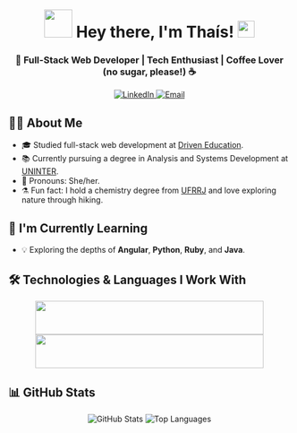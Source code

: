 <h1 align="center"> <img src="https://github.com/TheDudeThatCode/TheDudeThatCode/blob/master/Assets/Developer.gif" width="50px" /> Hey there, I'm Thaís! <img src="https://github.com/TheDudeThatCode/TheDudeThatCode/blob/master/Assets/Hi.gif" width="30px"></h1>

<h3 align="center">🚀 Full-Stack Web Developer | Tech Enthusiast | Coffee Lover (no sugar, please!) ☕️</h3>

<p align="center">
  <a href="https://www.linkedin.com/in/euthaislopes/">
    <img src="https://img.shields.io/badge/-LinkedIn-blue?style=flat-square&logo=Linkedin&logoColor=white" alt="LinkedIn">
  </a>
  <a href="mailto:thaisnl.dev@gmail.com">
    <img src="https://img.shields.io/badge/Gmail-D14836?style=flat-square&logo=gmail&logoColor=white" alt="Email">
  </a>
</p>

## 🧑‍💻 About Me

- 🎓 Studied full-stack web development at [Driven Education](https://www.linkedin.com/school/driven-education).
- 📚 Currently pursuing a degree in Analysis and Systems Development at [UNINTER](https://www.linkedin.com/school/grupo-uninter/).
- 💬 Pronouns: She/her.
- ⚗️ Fun fact: I hold a chemistry degree from [UFRRJ](https://www.linkedin.com/school/universidade-federal-rural-do-rio-de-janeiro/) and love exploring nature through hiking.

## 🌱 I'm Currently Learning

- 💡 Exploring the depths of **Angular**, **Python**, **Ruby**, and **Java**.

## 🛠️ Technologies & Languages I Work With

<div align="center">
  <a href="https://skillicons.dev">
    <img src="https://skillicons.dev/icons?i=js,react,nodejs,mongodb,postgres,redis,ts,jest,docker" height="60px" width="90%">
    <img src="https://skillicons.dev/icons?i=html,css,prisma,express,styledcomponents,vscode,git,figma,heroku" height="60px" width="90%">
  </a>
</div>

## 📊 GitHub Stats

<div align="center">
  <img src="https://github-readme-stats-sigma-five.vercel.app/api/?username=eumerme&show_icons=true&title_color=7159c1&text_color=b1b2ae&bg_color=00000000&hide_border=true&icon_color=7159c1&hide_title=true&count_private=true" alt="GitHub Stats">
  <img src="https://github-readme-stats-sigma-five.vercel.app/api/top-langs/?username=eumerme&show_icons=true&title_color=7159c1&text_color=b1b2ae&bg_color=00000000&hide_border=true&icon_color=7159c1&count_private=true&layout=compact&langs_count=10" alt="Top Languages">
</div>

<!-- Theme: https://github.com/anuraghazra/github-readme-stats#themes -->
<!-- Skill Icons: https://github.com/tandpfun/skill-icons -->
